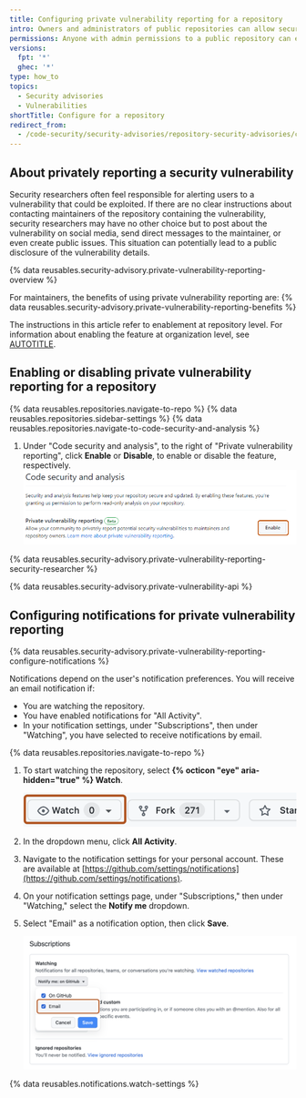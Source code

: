 ```yaml
---
title: Configuring private vulnerability reporting for a repository
intro: Owners and administrators of public repositories can allow security researchers to report vulnerabilities securely in the repository by enabling private vulnerability reporting.
permissions: Anyone with admin permissions to a public repository can enable and disable private vulnerability reporting for the repository.
versions:
  fpt: '*'
  ghec: '*'
type: how_to
topics:
  - Security advisories
  - Vulnerabilities
shortTitle: Configure for a repository
redirect_from:
  - /code-security/security-advisories/repository-security-advisories/configuring-private-vulnerability-reporting-for-a-repository
---
```


## About privately reporting a security vulnerability

Security researchers often feel responsible for alerting users to a vulnerability that could be exploited. If there are no clear instructions about contacting maintainers of the repository containing the vulnerability, security researchers may have no other choice but to post about the vulnerability on social media, send direct messages to the maintainer, or even create public issues. This situation can potentially lead to a public disclosure of the vulnerability details.

{% data reusables.security-advisory.private-vulnerability-reporting-overview %}

For maintainers, the benefits of using private vulnerability reporting are:
{% data reusables.security-advisory.private-vulnerability-reporting-benefits %}

The instructions in this article refer to enablement at repository level. For information about enabling the feature at organization level, see [AUTOTITLE](/code-security/security-advisories/working-with-repository-security-advisories/configuring-private-vulnerability-reporting-for-an-organization).

## Enabling or disabling private vulnerability reporting for a repository

{% data reusables.repositories.navigate-to-repo %}
{% data reusables.repositories.sidebar-settings %}
{% data reusables.repositories.navigate-to-code-security-and-analysis %}
1. Under "Code security and analysis", to the right of "Private vulnerability reporting", click **Enable** or **Disable**, to enable or disable the feature, respectively.
   ![Screenshot of the "Code security and analysis" page, showing the "Private vulnerability reporting" setting. The "Enable" button is outlined in dark orange.](/assets/images/help/security/private-vulnerability-reporting-enable-or-disable-repo.png)

{% data reusables.security-advisory.private-vulnerability-reporting-security-researcher %}

{% data reusables.security-advisory.private-vulnerability-api %}

## Configuring notifications for private vulnerability reporting

{% data reusables.security-advisory.private-vulnerability-reporting-configure-notifications %}

Notifications depend on the user's notification preferences. You will receive an email notification if:
* You are watching the repository.
* You have enabled notifications for "All Activity".
* In your notification settings, under "Subscriptions", then under "Watching", you have selected to receive notifications by email.

{% data reusables.repositories.navigate-to-repo %}
1. To start watching the repository, select **{% octicon "eye" aria-hidden="true" %} Watch**.

   ![Screenshot of the repository's main page. A dropdown menu, titled "Watch", is highlighted with an orange outline.](/assets/images/help/repository/repository-watch-dropdown.png)

1. In the dropdown menu, click **All Activity**.
1. Navigate to the notification settings for your personal account. These are available at [https://github.com/settings/notifications](https://github.com/settings/notifications).
1. On your notification settings page, under "Subscriptions," then under "Watching," select the **Notify me** dropdown.
1. Select "Email" as a notification option, then click **Save**.

   ![Screenshot of the notification settings for a user account. An element header, titled "Subscriptions", and a sub-header, titled "Watching", are shown. A checkbox, titled "Email", is highlighted with an orange outline.](/assets/images/help/notifications/repository-watching-notification-options.png)

{% data reusables.notifications.watch-settings %}
